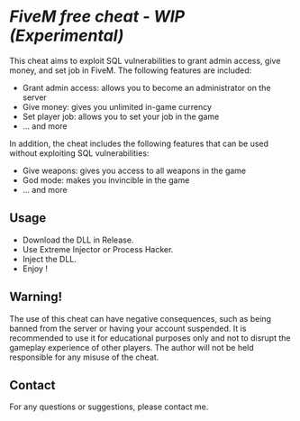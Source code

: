 # *FiveM free cheat - WIP (Experimental)*

This cheat aims to exploit SQL vulnerabilities to grant admin access, give money, and set job in FiveM. The following features are included:

* Grant admin access: allows you to become an administrator on the server
* Give money: gives you unlimited in-game currency
* Set player job: allows you to set your job in the game
* ... and more

In addition, the cheat includes the following features that can be used without exploiting SQL vulnerabilities:

* Give weapons: gives you access to all weapons in the game
* God mode: makes you invincible in the game
* ... and more

## Usage

* Download the DLL in Release.
* Use Extreme Injector or Process Hacker.
* Inject the DLL.
* Enjoy !

## Warning!

The use of this cheat can have negative consequences, such as being banned from the server or having your account suspended. It is recommended to use it for educational purposes only and not to disrupt the gameplay experience of other players. The author will not be held responsible for any misuse of the cheat.

## Contact

For any questions or suggestions, please contact me.
